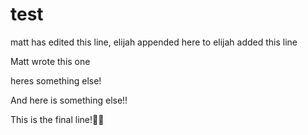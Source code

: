 # test
matt has edited this line, elijah appended here to
elijah added this line

Matt wrote this one



heres something else!




And here is something else!!




This is the final line!
